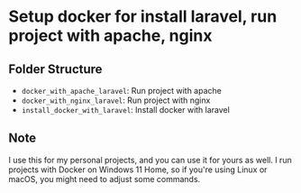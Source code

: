 # Setup docker for install laravel, run project with apache, nginx

## Folder Structure

- `docker_with_apache_laravel`: Run project with apache
- `docker_with_nginx_laravel`: Run project with nginx
- `install_docker_with_laravel`: Install docker with laravel


## Note

I use this for my personal projects, and you can use it for yours as well.
I run projects with Docker on Windows 11 Home, so if you're using Linux or macOS, you might need to adjust some commands.
